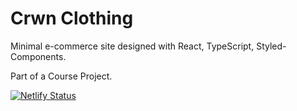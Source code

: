 # Crwn Clothing

Minimal e-commerce site designed with React, TypeScript, Styled-Components.

Part of a Course Project.

[![Netlify Status](https://api.netlify.com/api/v1/badges/c870ff83-c338-4dbd-9200-d5fa93cb36e6/deploy-status)](https://app.netlify.com/projects/crwn-clothing-isaac/deploys)

